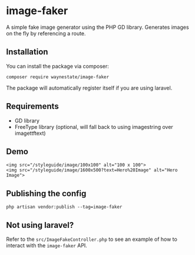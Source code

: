 # image-faker
A simple fake image generator using the PHP GD library. Generates images on the fly by referencing a route.

## Installation
You can install the package via composer:

```
composer require waynestate/image-faker
```

The package will automatically register itself if you are using laravel.

## Requirements

* GD library
* FreeType library (optional, will fall back to using imagestring over imagettftext)

## Demo

```
<img src="/styleguide/image/100x100" alt="100 x 100">
<img src="/styleguide/image/1600x500?text=Hero%20Image" alt="Hero Image">
```


## Publishing the config

```
php artisan vendor:publish --tag=image-faker
```

## Not using laravel?

Refer to the `src/ImageFakeController.php` to see an example of how to interact with the `image-faker` API.
